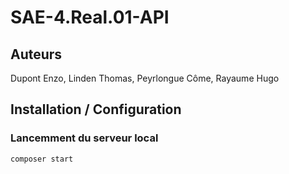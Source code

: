 # SAE-4.Real.01-API

## Auteurs 

Dupont Enzo,
Linden Thomas, 
Peyrlongue Côme,
Rayaume Hugo

## Installation / Configuration

### Lancemment du serveur local
```composer start```